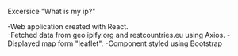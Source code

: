 Excersice "What is my ip?"

-Web application created with React. <br/>
-Fetched data from geo.ipify.org and restcountries.eu using Axios.
-Displayed map form "leaflet".
-Component styled using Bootstrap


    
